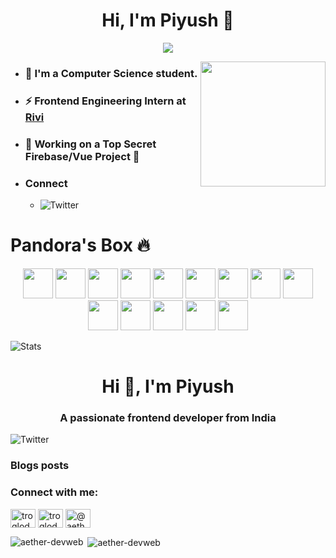 <h1 align="center">Hi, I'm Piyush 👋</h1>
<p align="center">
<img src="https://komarev.com/ghpvc/?username=aether-devweb&label=Profile+Views" />
</p>

<img align='right' src="https://media.giphy.com/media/M9gbBd9nbDrOTu1Mqx/giphy.gif" width="200">

- ### 🏫 I'm a Computer Science student.
- ### ⚡ Frontend Engineering Intern at [Rivi](https://rivi.co/)
- ### 🦄 Working on a Top Secret Firebase/Vue Project 🤫
- ### Connect 
	- ![Twitter](https://img.shields.io/twitter/follow/troglodytto?logo=twitter&style=for-the-badge)

# Pandora's Box 🔥

<p align="center">
    <!-- Sass -->
    <img height="48" width="48" src="https://cutt.ly/qhUXKYp" />
    <!-- Typescript -->
    <img height="48" width="48" src="https://cutt.ly/phUXVJx" />
    <!-- React -->
    <img height="48" width="48" src="https://cutt.ly/1hUX1az" />
    <!-- Angular -->
    <img height="48" width="48" src="https://cutt.ly/chUX9vG" />
    <!-- Vue -->
    <img height="48" width="48" src="https://cutt.ly/BvOKUon">
    <!-- Nuxt -->
    <img height="48" width="48" src="https://cutt.ly/kvOLjhg">
    <!-- Tailwind -->
    <img height="48" width="48" src="https://cutt.ly/0vOK6Xf">
    <!-- Django -->
    <img height="48" width="48" src="https://cutt.ly/DhUX4hd" />
    <!-- Python -->
    <img height="48" width="48" src="https://cutt.ly/xhUCyFt" />
    <!-- Java -->
    <img height="48" width="48" src="https://cutt.ly/LhUCwLi" />
    <!-- Rust -->
    <img height="48" width="48" src="https://cutt.ly/ohUXfm2" />
    <!-- Haskell -->
    <img height="48" width="48" src="https://cutt.ly/dhUZ9V9" />
    <!-- Clojure -->
    <img height="48" width="48" src="https://cutt.ly/DhUXg0n" />
    <!-- Flutter -->
    <img height="48" width="48" src="https://cutt.ly/ohUXkQ6" />
</p>

![Stats](https://github-readme-stats.vercel.app/api?username=aether-devweb&show_icons=true)

<h1 align="center">Hi 👋, I'm Piyush</h1>  
<h3 align="center">A passionate frontend developer from India</h3>  
    
![Twitter](https://img.shields.io/twitter/follow/troglodytto?logo=twitter&style=for-the-badge)
  
### Blogs posts  
<!-- BLOG-POST-LIST:START -->  
<!-- BLOG-POST-LIST:END -->  
  
<h3 align="left">Connect with me:</h3>  
<p align="left">  
<a href="https://twitter.com/troglodytto" target="blank"><img align="center" src="https://raw.githubusercontent.com/rahuldkjain/github-profile-readme-generator/neutral-icons/src/images/icons/Social/twitter.svg" alt="troglodytto" height="30" width="40" /></a>  
<a href="https://instagram.com/troglodytto" target="blank"><img align="center" src="https://raw.githubusercontent.com/rahuldkjain/github-profile-readme-generator/neutral-icons/src/images/icons/Social/instagram.svg" alt="troglodytto" height="30" width="40" /></a>  
<a href="https://medium.com/@aether-devweb" target="blank"><img align="center" src="https://raw.githubusercontent.com/rahuldkjain/github-profile-readme-generator/neutral-icons/src/images/icons/Social/medium.svg" alt="@aether-devweb" height="30" width="40" /></a>  
</p>  
  
<p><img align="left" src="https://github-readme-stats.vercel.app/api/top-langs?username=aether-devweb&show_icons=true&locale=en&layout=compact" alt="aether-devweb" /></p>  
  
<p>&nbsp;<img align="center" src="https://github-readme-stats.vercel.app/api?username=aether-devweb&show_icons=true&locale=en" alt="aether-devweb" /></p>





<!--stackedit_data:
eyJoaXN0b3J5IjpbNzE4NTM3NzY0LDcyMDAxMTg0Myw1NzY2OT
gzMTMsMTAzMjAwNDczNSw3MjAwMTE4NDMsMTU1NTU1MDQ2MF19

-->